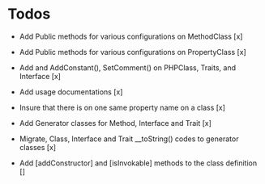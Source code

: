 # Todos

- Add Public methods for various configurations on MethodClass [x]
- Add Public methods for various configurations on PropertyClass [x]
- Add and AddConstant(), SetComment() on PHPClass, Traits, and Interface [x]
- Add usage documentations [x]

- Insure that there is on one same property name on a class [x]
- Add Generator classes for Method, Interface and Trait [x]
- Migrate, Class, Interface and Trait __toString() codes to generator classes [x]
- Add [addConstructor] and [isInvokable] methods to the class definition []
